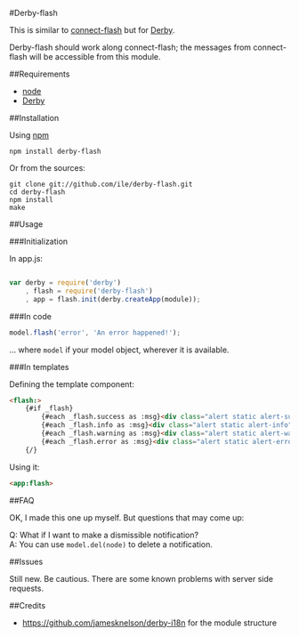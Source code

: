 #Derby-flash

This is similar to [connect-flash](https://github.com/jaredhanson/connect-flash) but for [Derby](http://derbyjs.com/). 

Derby-flash should work along connect-flash; the messages from connect-flash will be accessible from this module.

##Requirements

- [node](http://nodejs.org)
- [Derby](http://derbyjs.com/)


##Installation

Using [npm](https://npmjs.org/)

`npm install derby-flash`

Or from the sources:

```
git clone git://github.com/ile/derby-flash.git
cd derby-flash
npm install
make
```

##Usage

###Initialization

In app.js:

```javascript

var derby = require('derby')
    , flash = require('derby-flash')
    , app = flash.init(derby.createApp(module));


```

###In code

```javascript
model.flash('error', 'An error happened!');

```

... where `model` if your model object, wherever it is available.

###In templates

Defining the template component:

```html
<flash:>
    {#if _flash}
        {#each _flash.success as :msg}<div class="alert static alert-success">{:msg}</div>{/}
        {#each _flash.info as :msg}<div class="alert static alert-info">{:msg}</div>{/}
        {#each _flash.warning as :msg}<div class="alert static alert-warning">{:msg}</div>{/}
        {#each _flash.error as :msg}<div class="alert static alert-error">{:msg}</div>{/}
    {/}
```

Using it:

```html
<app:flash>

```

##FAQ

OK, I made this one up myself. But questions that may come up:

Q: What if I want to make a dismissible notification?  
A: You can use `model.del(node)` to delete a notification.

##Issues

Still new. Be cautious. There are some known problems with server side requests.

##Credits

- https://github.com/jamesknelson/derby-i18n for the module structure
